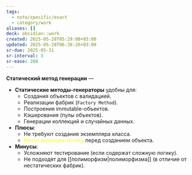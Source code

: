 ```yaml
---
tags:
  - note/specific/exact
  - category/work
aliases: []
deck: obsidian::work
created: 2025-05-28T05:29:00+03:00
updated: 2025-05-28T06:38:26+03:00
sr-due: 2025-05-31
sr-interval: 3
sr-ease: 268
---
```


**Статический метод генерации**
—
- **Статические методы-генераторы** удобны для:
    - Создания объектов с валидацией.
    - Реализации фабрик (`Factory Method`).
    - Построения immutable-объектов.
    - Кэширования (пулы объектов).
    - Генерации коллекций и случайных данных.
- **Плюсы**:
    - Не требуют создания экземпляра класса.
    - <font color="#ffff00">Могут включать логику</font> перед созданием объекта.
- **Минусы**:
    - Усложняют тестирование (если содержат сложную логику).
    - Не подходят для [[полиморфизм|полиморфизма]] (в отличие от нестатических фабрик).
